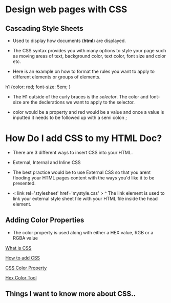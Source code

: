 # Design web pages with CSS

## Cascading Style Sheets

* Used to display how documents (**html**) are displayed.

* The CSS syntax provides you with many options to style your page such as moving areas of text, background color, text color, font size and color etc.

* Here is an example on how to format the rules you want to apply to different elements or groups of elements.

h1 {color: red;
    font-size: 5em;
}

* The H1 outside of the curly braces is the *selector*.  The color and font-size are the declerations we want to apply to the selector.

* color would be a property and red would be a value and once a value is inputted it needs to be followed up with a semi colon ;


# How Do I add CSS to my HTML Doc?

* There are 3 different ways to insert CSS into your HTML.

* External, Internal and Inline CSS

* The best practice would be to use External CSS so that you arent flooding your HTML pages content with the ways you'd like it to be presented.

* < link rel='stylesheet' href='mystyle.css' > ^ The link element is used to link your external style sheet file with your HTML file inside the head element.

## Adding Color Properties

* The color property is used along with either a HEX value, RGB or a RGBA value

[What is CSS](https://developer.mozilla.org/en-US/docs/Learn/CSS/First_steps/What_is_CSS)

[How to add CSS](https://www.w3schools.com/css/css_howto.asp)

[CSS Color Property](https://www.w3schools.com/cssref/pr_text_color.php)

[Hex Color Tool](https://www.google.com/search?q=hex+color+picker&oq=hex+co&aqs=chrome.2.0i131i433i512l3j69i57j0i131i433i512l3j0i512j0i131i433i512j0i512.3253j0j4&sourceid=chrome&ie=UTF-8)

## Things I want to know more about CSS..